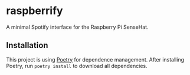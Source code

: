 # raspberrify
A minimal Spotify interface for the Raspberry Pi SenseHat.

## Installation
This project is using [Poetry](https://python-poetry.org/) for dependence management. After installing Poetry, run ```poetry install``` to download all dependencies.
